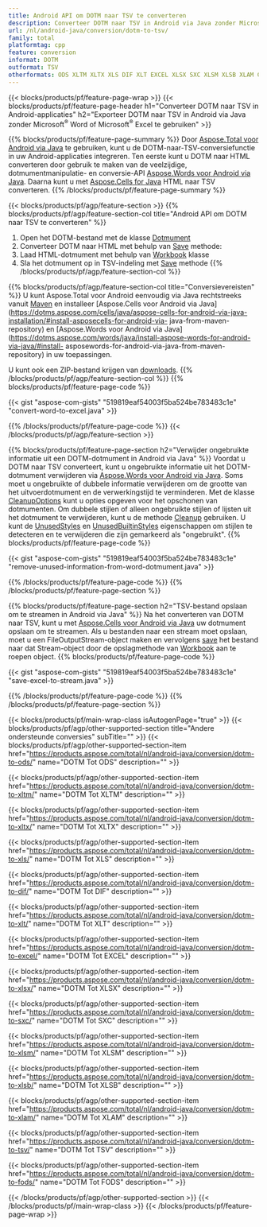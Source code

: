 ```yaml
---
title: Android API om DOTM naar TSV te converteren
description: Converteer DOTM naar TSV in Android via Java zonder Microsoft Word of Microsoft Excel te gebruiken
url: /nl/android-java/conversion/dotm-to-tsv/
family: total
platformtag: cpp
feature: conversion
informat: DOTM
outformat: TSV
otherformats: ODS XLTM XLTX XLS DIF XLT EXCEL XLSX SXC XLSM XLSB XLAM CSV FODS
---
```

{{< blocks/products/pf/feature-page-wrap >}}
{{< blocks/products/pf/feature-page-header h1="Converteer DOTM naar TSV in Android-applicaties" h2="Exporteer DOTM naar TSV in Android via Java zonder Microsoft<sup>&reg;</sup> Word of Microsoft<sup>&reg;</sup> Excel te gebruiken" >}}

{{% blocks/products/pf/feature-page-summary %}}
Door [Aspose.Total voor Android via Java](https://products.aspose.com/total/android-java/) te gebruiken, kunt u de DOTM-naar-TSV-conversiefunctie in uw Android-applicaties integreren. Ten eerste kunt u DOTM naar HTML converteren door gebruik te maken van de veelzijdige, dotmumentmanipulatie- en conversie-API [Aspose.Words voor Android via Java](https://products.aspose.com/words/android-java/). Daarna kunt u met [Aspose.Cells for Java](https://products.aspose.com/cells/android-java/) HTML naar TSV converteren. 
{{% /blocks/products/pf/feature-page-summary  %}}

{{< blocks/products/pf/agp/feature-section >}}
{{% blocks/products/pf/agp/feature-section-col title="Android API om DOTM naar TSV te converteren" %}}
1. Open het DOTM-bestand met de klasse [Dotmument](https://reference.aspose.com/words/java/com.aspose.words/Dotmument)
2. Converteer DOTM naar HTML met behulp van [Save](https://reference.aspose.com/words/java/com.aspose.words/Dotmument#save(java.lang.String,com.aspose.words.SaveOptions) ) methode:
3. Laad HTML-dotmument met behulp van [Workbook](https://reference.aspose.com/cells/java/com.aspose.cells/Workbook) klasse
4. Sla het dotmument op in TSV-indeling met [Save](https://reference.aspose.com/cells/java/com.aspose.cells/workbook#save(java.lang.String,%20com.aspose.cells.SaveOptions)) methode
{{% /blocks/products/pf/agp/feature-section-col %}}

{{% blocks/products/pf/agp/feature-section-col title="Conversievereisten" %}}
U kunt Aspose.Total voor Android eenvoudig via Java rechtstreeks vanuit [Maven](https://repository.aspose.com/webapp/#/artifacts/browse/tree/General/repo/com/aspose/aspose-total) en installeer [Aspose.Cells voor Android via Java](https://dotms.aspose.com/cells/java/aspose-cells-for-android-via-java-installation/#install-asposecells-for-android-via- java-from-maven-repository) en [Aspose.Words voor Android via Java](https://dotms.aspose.com/words/java/install-aspose-words-for-android-via-java/#install- asposewords-for-android-via-java-from-maven-repository) in uw toepassingen.

U kunt ook een ZIP-bestand krijgen van [downloads](https://downloads.aspose.com/total/androidjava).
{{% /blocks/products/pf/agp/feature-section-col %}}
{{% blocks/products/pf/feature-page-code %}}

{{< gist "aspose-com-gists" "519819eaf54003f5ba524be783483c1e" "convert-word-to-excel.java" >}}


{{% /blocks/products/pf/feature-page-code %}}
{{< /blocks/products/pf/agp/feature-section >}}

{{% blocks/products/pf/feature-page-section  h2="Verwijder ongebruikte informatie uit een DOTM-dotmument in Android via Java" %}}
Voordat u DOTM naar TSV converteert, kunt u ongebruikte informatie uit het DOTM-dotmument verwijderen via [Aspose.Words voor Android via Java](https://products.aspose.com/words/android-java/). Soms moet u ongebruikte of dubbele informatie verwijderen om de grootte van het uitvoerdotmument en de verwerkingstijd te verminderen. Met de klasse [CleanupOptions](https://reference.aspose.com/words/java/com.aspose.words/CleanupOptions) kunt u opties opgeven voor het opschonen van dotmumenten. Om dubbele stijlen of alleen ongebruikte stijlen of lijsten uit het dotmument te verwijderen, kunt u de methode [Cleanup](https://reference.aspose.com/words/java/com.aspose.words/Dotmument#cleanup()) gebruiken. U kunt de [UnusedStyles](https://reference.aspose.com/words/java/com.aspose.words/cleanupoptions#UnusedStyles) en [UnusedBuiltinStyles](https://reference.aspose.com/words/java/com.aspose.words/cleanupoptions#UnusedBuiltinStyles) eigenschappen om stijlen te detecteren en te verwijderen die zijn gemarkeerd als "ongebruikt".
{{% blocks/products/pf/feature-page-code %}}

{{< gist "aspose-com-gists" "519819eaf54003f5ba524be783483c1e" "remove-unused-information-from-word-dotmument.java" >}}
{{% /blocks/products/pf/feature-page-code  %}}
{{% /blocks/products/pf/feature-page-section %}}

{{% blocks/products/pf/feature-page-section  h2="TSV-bestand opslaan om te streamen in Android via Java" %}}
Na het converteren van DOTM naar TSV, kunt u met [Aspose.Cells voor Android via Java](https://products.aspose.com/cells/android-java/) uw dotmument opslaan om te streamen. Als u bestanden naar een stream moet opslaan, moet u een FileOutputStream-object maken en vervolgens [save](https://reference.aspose.com/cells/java/com.aspose.cells/workbook#save(java.io.OutputStream,%20com.aspose.cells.SaveOptions)) het bestand naar dat Stream-object door de opslagmethode van [Workbook](https://reference.aspose.com/cells/java/com.aspose.cells/Workbook) aan te roepen object.
{{% blocks/products/pf/feature-page-code %}}

{{< gist "aspose-com-gists" "519819eaf54003f5ba524be783483c1e" "save-excel-to-stream.java" >}}
{{% /blocks/products/pf/feature-page-code  %}}
{{% /blocks/products/pf/feature-page-section %}}

{{< blocks/products/pf/main-wrap-class isAutogenPage="true" >}}
{{< blocks/products/pf/agp/other-supported-section title="Andere ondersteunde conversies" subTitle="" >}}
{{< blocks/products/pf/agp/other-supported-section-item href="https://products.aspose.com/total/nl/android-java/conversion/dotm-to-ods/" name="DOTM Tot ODS" description="" >}}

{{< blocks/products/pf/agp/other-supported-section-item href="https://products.aspose.com/total/nl/android-java/conversion/dotm-to-xltm/" name="DOTM Tot XLTM" description="" >}}

{{< blocks/products/pf/agp/other-supported-section-item href="https://products.aspose.com/total/nl/android-java/conversion/dotm-to-xltx/" name="DOTM Tot XLTX" description="" >}}

{{< blocks/products/pf/agp/other-supported-section-item href="https://products.aspose.com/total/nl/android-java/conversion/dotm-to-xls/" name="DOTM Tot XLS" description="" >}}

{{< blocks/products/pf/agp/other-supported-section-item href="https://products.aspose.com/total/nl/android-java/conversion/dotm-to-dif/" name="DOTM Tot DIF" description="" >}}

{{< blocks/products/pf/agp/other-supported-section-item href="https://products.aspose.com/total/nl/android-java/conversion/dotm-to-xlt/" name="DOTM Tot XLT" description="" >}}

{{< blocks/products/pf/agp/other-supported-section-item href="https://products.aspose.com/total/nl/android-java/conversion/dotm-to-excel/" name="DOTM Tot EXCEL" description="" >}}

{{< blocks/products/pf/agp/other-supported-section-item href="https://products.aspose.com/total/nl/android-java/conversion/dotm-to-xlsx/" name="DOTM Tot XLSX" description="" >}}

{{< blocks/products/pf/agp/other-supported-section-item href="https://products.aspose.com/total/nl/android-java/conversion/dotm-to-sxc/" name="DOTM Tot SXC" description="" >}}

{{< blocks/products/pf/agp/other-supported-section-item href="https://products.aspose.com/total/nl/android-java/conversion/dotm-to-xlsm/" name="DOTM Tot XLSM" description="" >}}

{{< blocks/products/pf/agp/other-supported-section-item href="https://products.aspose.com/total/nl/android-java/conversion/dotm-to-xlsb/" name="DOTM Tot XLSB" description="" >}}

{{< blocks/products/pf/agp/other-supported-section-item href="https://products.aspose.com/total/nl/android-java/conversion/dotm-to-xlam/" name="DOTM Tot XLAM" description="" >}}

{{< blocks/products/pf/agp/other-supported-section-item href="https://products.aspose.com/total/nl/android-java/conversion/dotm-to-tsv/" name="DOTM Tot TSV" description="" >}}

{{< blocks/products/pf/agp/other-supported-section-item href="https://products.aspose.com/total/nl/android-java/conversion/dotm-to-fods/" name="DOTM Tot FODS" description="" >}}


{{< /blocks/products/pf/agp/other-supported-section >}}
{{< /blocks/products/pf/main-wrap-class >}}
{{< /blocks/products/pf/feature-page-wrap >}}